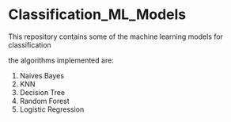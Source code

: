 # Classification_ML_Models
This repository contains some of the machine learning models for classification 

the algorithms implemented are:
1) Naives Bayes
2) KNN
3) Decision Tree
4) Random Forest
5) Logistic Regression

